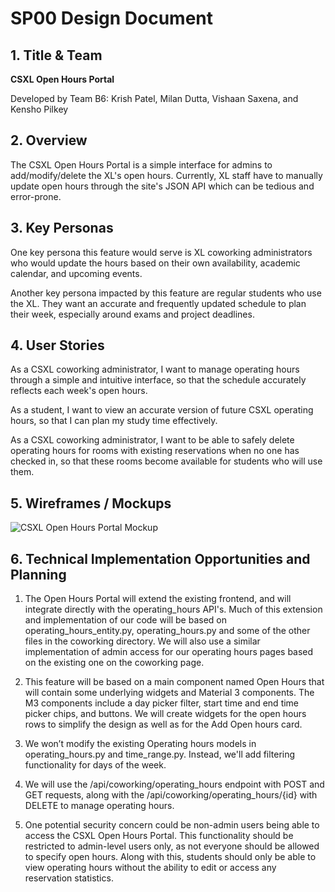 # SP00 Design Document

## 1. Title & Team

**CSXL Open Hours Portal**

Developed by Team B6: Krish Patel, Milan Dutta, Vishaan Saxena, and Kensho Pilkey

## 2. Overview

The CSXL Open Hours Portal is a simple interface for admins to add/modify/delete the XL's open hours. Currently, XL staff have to manually update open hours through the site's JSON API which can be tedious and error-prone.

## 3. Key Personas

One key persona this feature would serve is XL coworking administrators who would update the hours based on their own availability, academic calendar, and upcoming events.

Another key persona impacted by this feature are regular students who use the XL. They want an accurate and frequently updated schedule to plan their week, especially around exams and project deadlines.

## 4. User Stories

As a CSXL coworking administrator, I want to manage operating hours through a simple and intuitive interface, so that the schedule accurately reflects each week's open hours.

As a student, I want to view an accurate version of future CSXL operating hours, so that I can plan my study time effectively.

As a CSXL coworking administrator, I want to be able to safely delete operating hours for rooms with existing reservations when no one has checked in, so that these rooms become available for students who will use them.

## 5. Wireframes / Mockups

![CSXL Open Hours Portal Mockup](https://ibb.co/drXPFFG)

## 6. Technical Implementation Opportunities and Planning

1. The Open Hours Portal will extend the existing frontend, and will integrate directly with the operating_hours API's. Much of this extension and implementation of our code will be based on operating_hours_entity.py, operating_hours.py and some of the other files in the coworking directory. We will also use a similar implementation of admin access for our operating hours pages based on the existing one on the coworking page.

2. This feature will be based on a main component named Open Hours that will contain some underlying widgets and Material 3 components. The M3 components include a day picker filter, start time and end time picker chips, and buttons. We will create widgets for the open hours rows to simplify the design as well as for the Add Open hours card.

3. We won’t modify the existing Operating hours models in operating_hours.py and time_range.py. Instead, we'll add filtering functionality for days of the week.

4. We will use the /api/coworking/operating_hours endpoint with POST and GET requests, along with the /api/coworking/operating_hours/{id} with DELETE to manage operating hours.

5. One potential security concern could be non-admin users being able to access the CSXL Open Hours Portal. This functionality should be restricted to admin-level users only, as not everyone should be allowed to specify open hours. Along with this, students should only be able to view operating hours without the ability to edit or access any reservation statistics.
